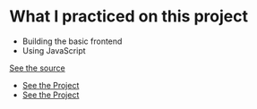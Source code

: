 
<h1>What I practiced on this project</h1>
<ul>
  <li> Building the basic frontend</li>
  <li> Using JavaScript </li>
</ul>
<a href="https://www.youtube.com/watch?v=EHclqGV_KME">See the source </a>
<ul>
  <li><a href="https://mahlafdf.github.io/converter/Weight/">See the Project </a></li>
  <li><a href="https://mahlafdf.github.io/converter/Temp/">See the Project</a></li>
</ul>

